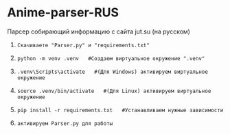 # Anime-parser-RUS
Парсер собирающий информацию с сайта jut.su (на русском)

1)     Скачиваете "Parser.py" и "requirements.txt"
2)     python -m venv .venv   #Создаем виртуальное окружение ".venv"

3)     .venv\Scripts\activate   #(Для Windows) активируем виртуальное окружение
3)     source .venv/bin/activate   #(Для Linux) активируем виртуальное окружение

4)     pip install -r requirements.txt   #Устанавливаем нужные зависимости

5)     активируем Parser.py для работы
